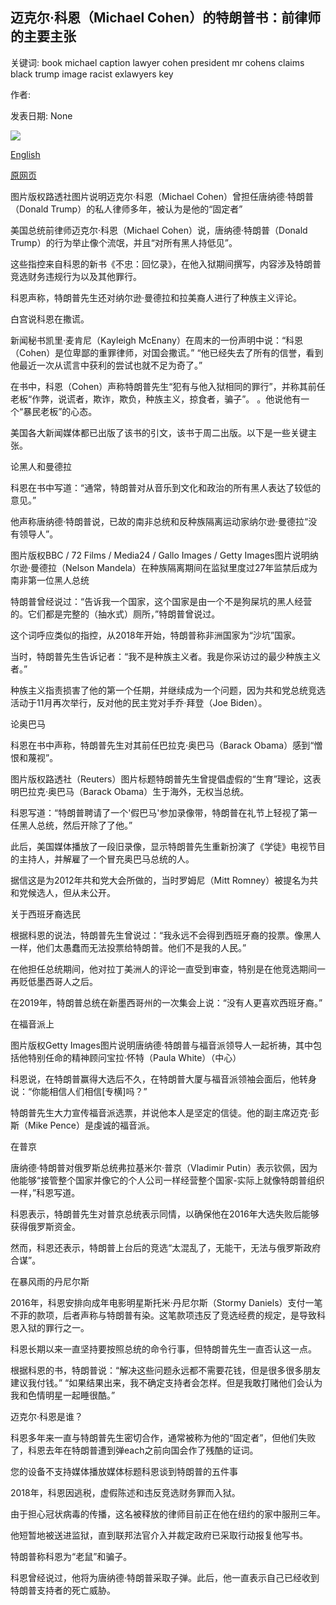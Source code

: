 ## 迈克尔·科恩（Michael Cohen）的特朗普书：前律师的主要主张

关键词: book michael caption lawyer cohen president mr cohens claims black trump image racist exlawyers key

作者: 

发表日期: None

![](https://ichef.bbci.co.uk/news/1024/branded_news/1803/production/_114274160_440715d2-075a-4012-88b8-d326fe5b5b70.jpg)

[English](Michael%20Cohen%27s%20Trump%20book%3A%20The%20ex-lawyer%27s%20key%20claims.md)

[原网页](https://www.bbc.com/news/world-us-canada-54060687)

图片版权路透社图片说明迈克尔·科恩（Michael Cohen）曾担任唐纳德·特朗普（Donald Trump）的私人律师多年，被认为是他的“固定者”

美国总统前律师迈克尔·科恩（Michael Cohen）说，唐纳德·特朗普（Donald Trump）的行为举止像个流氓，并且“对所有黑人持低见”。

这些指控来自科恩的新书《不忠：回忆录》，在他入狱期间撰写，内容涉及特朗普竞选财务违规行为以及其他罪行。

科恩声称，特朗普先生还对纳尔逊·曼德拉和拉美裔人进行了种族主义评论。

白宫说科恩在撒谎。

新闻秘书凯里·麦肯尼（Kayleigh McEnany）在周末的一份声明中说：“科恩（Cohen）是位卑鄙的重罪律师，对国会撒谎。” “他已经失去了所有的信誉，看到他最近一次从谎言中获利的尝试也就不足为奇了。”

在书中，科恩（Cohen）声称特朗普先生“犯有与他入狱相同的罪行”，并称其前任老板“作弊，说谎者，欺诈，欺负，种族主义，掠食者，骗子”。 。他说他有一个“暴民老板”的心态。

美国各大新闻媒体都已出版了该书的引文，该书于周二出版。以下是一些关键主张。

论黑人和曼德拉

科恩在书中写道：“通常，特朗普对从音乐到文化和政治的所有黑人表达了较低的意见。”

他声称唐纳德·特朗普说，已故的南非总统和反种族隔离运动家纳尔逊·曼德拉“没有领导人”。

图片版权BBC / 72 Films / Media24 / Gallo Images / Getty Images图片说明纳尔逊·曼德拉（Nelson Mandela）在种族隔离期间在监狱里度过27年监禁后成为南非第一位黑人总统

特朗普曾经说过：“告诉我一个国家，这个国家是由一个不是狗屎坑的黑人经营的。它们都是完整的（抽水式）厕所，”特朗普曾说过。

这个词呼应类似的指控，从2018年开始，特朗普称非洲国家为“沙坑”国家。

当时，特朗普先生告诉记者：“我不是种族主义者。我是你采访过的最少种族主义者。”

种族主义指责损害了他的第一个任期，并继续成为一个问题，因为共和党总统竞选活动于11月再次举行，反对他的民主党对手乔·拜登（Joe Biden）。

论奥巴马

科恩在书中声称，特朗普先生对其前任巴拉克·奥巴马（Barack Obama）感到“憎恨和蔑视”。

图片版权路透社（Reuters）图片标题特朗普先生曾提倡虚假的“生育”理论，这表明巴拉克·奥巴马（Barack Obama）生于海外，无权当总统。

科恩写道：“特朗普聘请了一个'假巴马'参加录像带，特朗普在礼节上轻视了第一任黑人总统，然后开除了了他。”

此后，美国媒体播放了一段旧录像，显示特朗普先生重新扮演了《学徒》电视节目的主持人，并解雇了一个冒充奥巴马总统的人。

据信这是为2012年共和党大会所做的，当时罗姆尼（Mitt Romney）被提名为共和党候选人，但从未公开。

关于西班牙裔选民

根据科恩的说法，特朗普先生曾说过：“我永远不会得到西班牙裔的投票。像黑人一样，他们太愚蠢而无法投票给特朗普。他们不是我的人民。”

在他担任总统期间，他对拉丁美洲人的评论一直受到审查，特别是在他竞选期间一再贬低墨西哥人之后。

在2019年，特朗普总统在新墨西哥州的一次集会上说：“没有人更喜欢西班牙裔。”

在福音派上

图片版权Getty Images图片说明唐纳德·特朗普与福音派领导人一起祈祷，其中包括他特别任命的精神顾问宝拉·怀特（Paula White）（中心）

科恩说，在特朗普赢得大选后不久，在特朗普大厦与福音派领袖会面后，他转身说：“你能相信人们相信[专横]吗？”

特朗普先生大力宣传福音派选票，并说他本人是坚定的信徒。他的副主席迈克·彭斯（Mike Pence）是虔诚的福音派。

在普京

唐纳德·特朗普对俄罗斯总统弗拉基米尔·普京（Vladimir Putin）表示钦佩，因为他能够“接管整个国家并像它的个人公司一样经营整个国家-实际上就像特朗普组织一样，”科恩写道。

科恩表示，特朗普先生对普京总统表示同情，以确保他在2016年大选失败后能够获得俄罗斯资金。

然而，科恩还表示，特朗普上台后的竞选“太混乱了，无能干，无法与俄罗斯政府合谋”。

在暴风雨的丹尼尔斯

2016年，科恩安排向成年电影明星斯托米·丹尼尔斯（Stormy Daniels）支付一笔不菲的款项，后者声称与特朗普有染。这笔款项违反了竞选经费的规定，是导致科恩入狱的罪行之一。

科恩长期以来一直坚持要按照总统的命令行事，但特朗普先生一直否认这一点。

根据科恩的书，特朗普说：“解决这些问题永远都不需要花钱，但是很多很多朋友建议我付钱。” “如果结果出来，我不确定支持者会怎样。但是我敢打赌他们会认为我和色情明星一起睡很酷。”

迈克尔·科恩是谁？

科恩多年来一直与特朗普先生密切合作，通常被称为他的“固定者”，但他们失败了，科恩去年在特朗普遭到弹each之前向国会作了残酷的证词。

您的设备不支持媒体播放媒体标题科恩谈到特朗普的五件事

2018年，科恩因逃税，虚假陈述和违反竞选财务罪而入狱。

由于担心冠状病毒的传播，这名被释放的律师目前正在他在纽约的家中服刑三年。

他短暂地被送进监狱，直到联邦法官介入并裁定政府已采取行动报复他写书。

特朗普称科恩为“老鼠”和骗子。

科恩曾经说过，他将为唐纳德·特朗普采取子弹。此后，他一直表示自己已经收到特朗普支持者的死亡威胁。